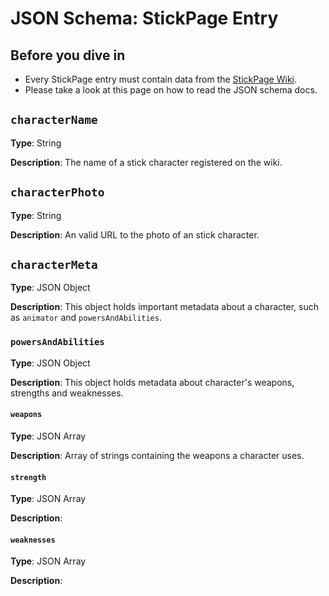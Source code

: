 # JSON Schema: StickPage Entry

## Before you dive in

* Every StickPage entry must contain data from the [StickPage Wiki](https://stickpage.fandom.com).
* Please take a look at this page on how to read the JSON schema docs.

## `characterName`

**Type**: String

**Description**: The name of a stick character registered on the wiki.

## `characterPhoto`

**Type**: String

**Description**: An valid URL to the photo of an stick character.

## `characterMeta`

**Type**: JSON Object

**Description**: This object holds important metadata about a character, such as `animator` and `powersAndAbilities`.

### `powersAndAbilities`

**Type**: JSON Object

**Description**: This object holds metadata about character's weapons, strengths and weaknesses.

#### `weapons`

**Type**: JSON Array

**Description**: Array of strings containing the weapons a character uses.

#### `strength`

**Type**: JSON Array

**Description**:

#### `weaknesses`

**Type**: JSON Array

**Description**:


